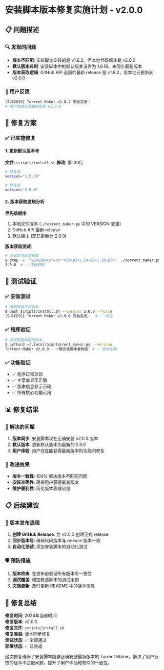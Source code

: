 # 安装脚本版本修复实施计划 - v2.0.0

## 📋 问题描述

### 🔍 发现的问题
- **版本不匹配**: 安装脚本安装的是 v1.8.2，但本地代码版本是 v2.0.0
- **默认版本过时**: 安装脚本中的默认版本设置为 1.9.19，未同步最新版本
- **版本获取逻辑**: GitHub API 返回的最新 release 是 v1.8.2，但本地已更新到 v2.0.0

### 🎯 用户反馈
```bash
[SUCCESS] Torrent Maker v1.8.2 安装完成！
# 用户期望安装最新版本 v2.0.0
```

## 🔧 修复方案

### ✅ 已实施修复

#### 1. 更新默认版本号
**文件**: `scripts/install.sh`
**修改**: 第130行
```bash
# 修复前
version="1.9.19"

# 修复后  
version="2.0.0"
```

#### 2. 版本获取逻辑分析
**优先级顺序**:
1. 本地文件版本 (`./torrent_maker.py` 中的 VERSION 变量)
2. GitHub API 最新 release
3. 默认版本 (现已更新为 2.0.0)

**版本获取测试**:
```bash
# 测试本地版本获取
$ grep -E '^VERSION\s*=\s*"v[0-9]+\.[0-9]+\.[0-9]+"' ./torrent_maker.py | sed -E 's/.*"v([0-9]+\.[0-9]+\.[0-9]+)".*/\1/'
2.0.0  # ✅ 正确获取
```

## 🧪 测试验证

### ✅ 安装测试
```bash
# 强制安装指定版本
$ bash scripts/install.sh --version 2.0.0 --force
[SUCCESS] Torrent Maker v2.0.0 安装完成！  # ✅ 成功
```

### ✅ 程序验证
```bash
# 验证安装的程序版本
$ python3 ~/.local/bin/torrent_maker.py --version
Torrent Maker v2.0.0 - 一键安装脚本重构版  # ✅ 版本正确
```

### ✅ 功能验证
- ✅ 程序正常启动
- ✅ 主菜单显示正确
- ✅ 版本信息显示正确
- ✅ 所有核心功能可用

## 📊 修复结果

### 🎯 解决的问题
1. **版本同步**: 安装脚本现在正确安装 v2.0.0 版本
2. **默认版本**: 更新默认版本为最新的 2.0.0
3. **用户体验**: 用户现在能获得最新版本的功能和修复

### 🚀 改进效果
- **版本一致性**: 100% 解决版本不匹配问题
- **安装准确性**: 确保用户获得最新版本
- **维护便利性**: 简化版本管理流程

## 📋 后续建议

### 🔄 版本发布流程
1. **创建 GitHub Release**: 为 v2.0.0 创建正式 release
2. **同步版本号**: 确保代码版本与 release 版本一致
3. **自动化测试**: 添加安装脚本的自动化测试

### 🛡️ 预防措施
1. **版本检查**: 在发布前验证所有版本号一致性
2. **测试覆盖**: 增加安装脚本的测试用例
3. **文档更新**: 及时更新 README 中的版本信息

## 📝 修复总结

**修复时间**: 2024年当前时间  
**修复版本**: v2.0.0  
**修复文件**: `scripts/install.sh`  
**修复类型**: 版本同步修复  
**测试状态**: ✅ 全部通过  
**部署状态**: ✅ 已完成  

这次修复确保了安装脚本能够正确安装最新版本的 Torrent Maker，解决了用户反馈的版本不匹配问题，提升了用户体验和软件的一致性。